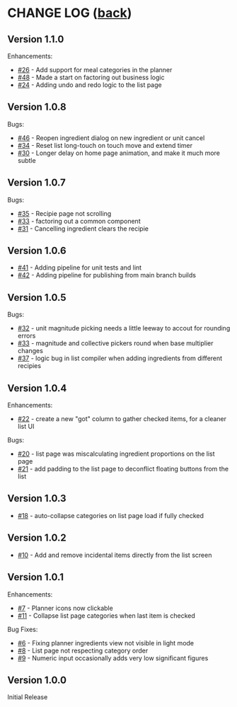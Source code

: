 # CHANGE LOG ([back](../README.md))

## Version 1.1.0

Enhancements:

- [#26](https://github.com/benjamin-wright/meal-planner/issues/26) - Add support for meal categories in the planner
- [#48](https://github.com/benjamin-wright/meal-planner/issues/48) - Made a start on factoring out business logic
- [#24](https://github.com/benjamin-wright/meal-planner/issues/24) - Adding undo and redo logic to the list page

## Version 1.0.8

Bugs:

- [#46](https://github.com/benjamin-wright/meal-planner/issues/46) - Reopen ingredient dialog on new ingredient or unit cancel
- [#34](https://github.com/benjamin-wright/meal-planner/issues/34) - Reset list long-touch on touch move and extend timer
- [#30](https://github.com/benjamin-wright/meal-planner/issues/30) - Longer delay on home page animation, and make it much more subtle

## Version 1.0.7

Bugs:

- [#35](https://github.com/benjamin-wright/meal-planner/issues/35) - Recipie page not scrolling
- [#33](https://github.com/benjamin-wright/meal-planner/issues/33) - factoring out a common component
- [#31](https://github.com/benjamin-wright/meal-planner/issues/31) - Cancelling ingredient clears the recipie

## Version 1.0.6

- [#41](https://github.com/benjamin-wright/meal-planner/issues/41) - Adding pipeline for unit tests and lint
- [#42](https://github.com/benjamin-wright/meal-planner/issues/42) - Adding pipeline for publishing from main branch builds

## Version 1.0.5

Bugs:

- [#32](https://github.com/benjamin-wright/meal-planner/issues/32) - unit magnitude picking needs a little leeway to accout for rounding errors
- [#33](https://github.com/benjamin-wright/meal-planner/issues/33) - magnitude and collective pickers round when base multiplier changes
- [#37](https://github.com/benjamin-wright/meal-planner/issues/37) - logic bug in list compiler when adding ingredients from different recipies

## Version 1.0.4

Enhancements:

- [#22](https://github.com/benjamin-wright/meal-planner/issues/22) - create a new "got" column to gather checked items, for a cleaner list UI

Bugs:

- [#20](https://github.com/benjamin-wright/meal-planner/issues/20) - list page was miscalculating ingredient proportions on the list page
- [#21](https://github.com/benjamin-wright/meal-planner/issues/21) - add padding to the list page to deconflict floating buttons from the list

## Version 1.0.3

- [#18](https://github.com/benjamin-wright/meal-planner/issues/18) - auto-collapse categories on list page load if fully checked

## Version 1.0.2

- [#10](https://github.com/benjamin-wright/meal-planner/issues/10) - Add and remove incidental items directly from the list screen

## Version 1.0.1

Enhancements:
- [#7](https://github.com/benjamin-wright/meal-planner/issues/7) - Planner icons now clickable
- [#11](https://github.com/benjamin-wright/meal-planner/issues/11) - Collapse list page categories when last item is checked

Bug Fixes:
- [#6](https://github.com/benjamin-wright/meal-planner/issues/6) - Fixing planner ingredients view not visible in light mode
- [#8](https://github.com/benjamin-wright/meal-planner/issues/8) - List page not respecting category order
- [#9](https://github.com/benjamin-wright/meal-planner/issues/9) - Numeric input occasionally adds very low significant figures

## Version 1.0.0

Initial Release